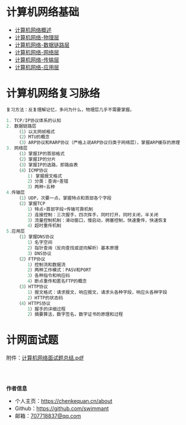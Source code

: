 # 计算机网络基础

- [计算机网络概述](计算机网络-概述)
- [计算机网络-物理层](计算机网络-物理层)
- [计算机网络-数据链路层](计算机网络-链路层)
- [计算机网络-网络层](计算机网络-网络层)
- [计算机网络-传输层](计算机网络-传输层)
- [计算机网络-应用层](计算机网络-应用层)

# 计算机网络复习脉络

```c
复习方法：反复理解记忆，多问为什么，物理层几乎不需要掌握。

1. TCP/IP协议体系的认知
2. 数据链路层
	（1）以太网帧格式
	（2）MTU的概念
	（3）ARP协议和RARP协议（严格上说ARP协议归类于网络层），掌握ARP缓存的原理
3. 网络层
	（1）掌握IP的首部格式
	（2）掌握IP的分片
	（3）掌握IP的选路，即路由表
	（4）ICMP协议
		1) 掌握报文格式
		2）分类：查询+差错
		3）两种+五种
4.传输层
	（1）UDP，次要一点，掌握特点和首部各个字段
	（2）掌握TCP
		1）特点+首部字段+传输可靠机制
		2）连接控制：三次握手，四次挥手，同时打开，同时关闭，半关闭
		3）流量控制机制：滑动窗口，慢启动，拥塞控制，快速重传，快速恢复
		4）超时重传机制
5.应用层
	（1）掌握DNS协议
		1）名字空间
		2）指针查询（反向查找或逆向解析）基本原理
		3）DNS协议
	（2）FTP协议
		1）控制流和数据流
		2）两种工作模式：PASV和PORT
		3）各种指令和响应码
		4）断点重传和匿名FTP的概念
	（3）HTTP协议
		1）报文格式：请求报文，响应报文，请求头各种字段，响应头各种字段
		2）HTTP的状态码
	（4）HTTPS协议
		1）握手的详细过程
		2）摘要算法，数字签名，数字证书的原理和过程
```

# 计网面试题

附件：<a href="https://docsify-1258928558.cos.ap-guangzhou.myqcloud.com/computer-network-interview.pdf" download="计算机网络面试.pdf">计算机网络面试题总结.pdf</a>

<br/>
<br/>

**作者信息**
* 个人主页：https://chenkequan.cn/about
* Github：https://github.com/swimmant
* 邮箱：707718837@qq.com